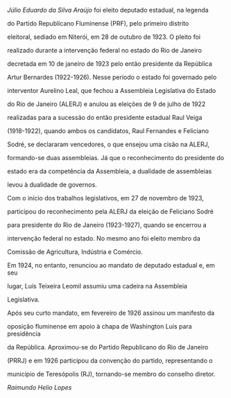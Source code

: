 

*Júlio Eduardo da Silva Araújo* foi eleito deputado estadual, na legenda

do Partido Republicano Fluminense (PRF), pelo primeiro distrito

eleitoral, sediado em Niterói, em 28 de outubro de 1923. O pleito foi

realizado durante a intervenção federal no estado do Rio de Janeiro

decretada em 10 de janeiro de 1923 pelo então presidente da República

Artur Bernardes (1922-1926). Nesse período o estado foi governado pelo

interventor Aurelino Leal, que fechou a Assembleia Legislativa do Estado

do Rio de Janeiro (ALERJ) e anulou as eleições de 9 de julho de 1922

realizadas para a sucessão do então presidente estadual Raul Veiga

(1918-1922), quando ambos os candidatos, Raul Fernandes e Feliciano

Sodré, se declararam vencedores, o que ensejou uma cisão na ALERJ,

formando-se duas assembleias. Já que o reconhecimento do presidente do

estado era da competência da Assembleia, a dualidade de assembleias

levou à dualidade de governos.



Com o início dos trabalhos legislativos, em 27 de novembro de 1923,

participou do reconhecimento pela ALERJ da eleição de Feliciano Sodré

para presidente do Rio de Janeiro (1923-1927), quando se encerrou a

intervenção federal no estado. No mesmo ano foi eleito membro da

Comissão de Agricultura, Indústria e Comércio.



Em 1924, no entanto, renunciou ao mandato de deputado estadual e, em seu

lugar, Luís Teixeira Leomil assumiu uma cadeira na Assembleia

Legislativa.



Após seu curto mandato, em fevereiro de 1926 assinou um manifesto da

oposição fluminense em apoio à chapa de Washington Luís para presidência

da República. Aproximou-se do Partido Republicano do Rio de Janeiro

(PRRJ) e em 1926 participou da convenção do partido, representando o

município de Teresópolis (RJ), tornando-se membro do conselho diretor.



*Raimundo Helio Lopes*



